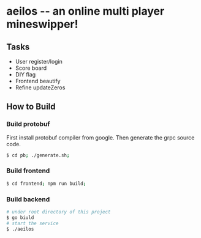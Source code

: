 # aeilos -- an online multi player mineswipper!

## Tasks

- User register/login
- Score board
- DIY flag
- Frontend beautify
- Refine updateZeros

## How to Build

### Build protobuf
First install protobuf compiler from google. Then generate the grpc source code.
```sh
$ cd pb; ./generate.sh;
```

### Build frontend
```sh
$ cd frontend; npm run build;
```

### Build backend
```sh
# under root directory of this project
$ go biuld
# start the service
$ ./aeilos
```